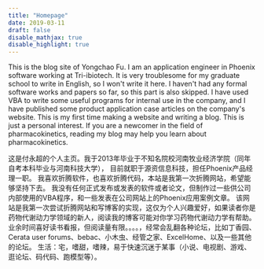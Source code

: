 ```yaml
---
title: "Homepage"
date: 2019-03-11
draft: false
disable_mathjax: true
disable_highlight: true
---
```

This is the blog site of Yongchao Fu.
I am an application engineer in Phoenix software working at Tri-ibiotech.
It is very troublesome for my graduate school to write in English, so I won't write it here.
I haven't had any formal software works and papers so far, so this part is also skipped.
I have used VBA to write some useful programs for internal use in the company, and I have published some product application case articles on the company's website.
This is my first time making a website and writing a blog. This is just a personal interest. If you are a newcomer in the field of pharmacokinetics, reading my blog may help you learn about pharmacokinetics.

这是付永超的个人主页。我于2013年毕业于不知名院校河南牧业经济学院（同年自考本科毕业与河南科技大学），
目前就职于源资信息科技，担任Phoenix产品经理一职。
我喜欢折腾软件，也喜欢折腾代码，本站是我第一次折腾网站，希望能够坚持下去。
我没有任何正式发布或发表的软件或者论文，但制作过一些供公司内部使用的VBA程序，和一些发表在公司网站上的Phoenix应用案例文章。
该网站是我第一次尝试折腾网站和写博客的实现，这仅为个人兴趣爱好，如果读者你是药物代谢动力学领域的新人，阅读我的博客可能对你学习药物代谢动力学有帮助。
业余时间喜好读书看报，但阅读量有限。。。。，经常会乱翻各种论坛，比如丁香园、Cerata user forums、bebac、小木虫、经管之家、ExcelHome、以及一些其他的论坛。
生活：宅，嗜甜，嗜辣，易于快速沉迷于某事（小说、电视剧、游戏、逛论坛、码代码、跑模型等）。